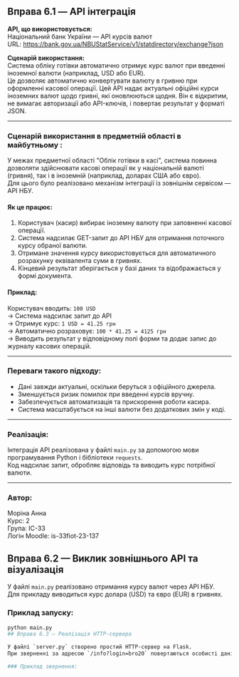## Вправа 6.1 — API інтеграція

**API, що використовується:**  
Національний банк України — API курсів валют  
URL: https://bank.gov.ua/NBUStatService/v1/statdirectory/exchange?json

**Сценарій використання:**  
Система обліку готівки автоматично отримує курс валют при введенні іноземної валюти (наприклад, USD або EUR).  
Це дозволяє автоматично конвертувати валюту в гривню при оформленні касової операції.
Цей API надає актуальні офіційні курси іноземних валют щодо гривні, які оновлюються щодня. Він є відкритим, не вимагає авторизації або API-ключів, і повертає результат у форматі JSON.

---

### Сценарій використання в предметній області в майбутньому :

У межах предметної області "Облік готівки в касі", система повинна дозволяти здійснювати касові операції як у національній валюті (гривня), так і в іноземній (наприклад, доларах США або євро).  
Для цього було реалізовано механізм інтеграції із зовнішнім сервісом — API НБУ.

#### Як це працює:
1. Користувач (касир) вибирає іноземну валюту при заповненні касової операції.
2. Система надсилає GET-запит до API НБУ для отримання поточного курсу обраної валюти.
3. Отримане значення курсу використовується для автоматичного розрахунку еквівалента суми в гривнях.
4. Кінцевий результат зберігається у базі даних та відображається у формі документа.

#### Приклад:
Користувач вводить: `100 USD`  
→ Система надсилає запит до API  
→ Отримує курс: `1 USD = 41.25 грн`  
→ Автоматично розраховує: `100 * 41.25 = 4125 грн`  
→ Виводить результат у відповідному полі форми та додає запис до журналу касових операцій.

---

### Переваги такого підходу:
- Дані завжди актуальні, оскільки беруться з офіційного джерела.
- Зменшується ризик помилок при введенні курсів вручну.
- Забезпечується автоматизація та прискорення роботи касира.
- Система масштабується на інші валюти без додаткових змін у коді.

---

### Реалізація:
Інтеграція API реалізована у файлі `main.py` за допомогою мови програмування Python і бібліотеки `requests`.  
Код надсилає запит, обробляє відповідь та виводить курс потрібної валюти.

---

### Автор:
Моріна Анна  
Курс: 2  
Група: ІС-33  
Логін Moodle: is-33fiot-23-137
## Вправа 6.2 — Виклик зовнішнього API та візуалізація

У файлі `main.py` реалізовано отримання курсу валют через API НБУ.  
Для прикладу виводиться курс долара (USD) та євро (EUR) в гривнях.

### Приклад запуску:
```bash
python main.py
## Вправа 6.3 — Реалізація HTTP-сервера

У файлі `server.py` створено простий HTTP-сервер на Flask.  
При зверненні за адресою `/info?login=bro20` повертаються особисті дані студента у форматі JSON.

### Приклад звернення:
